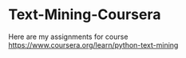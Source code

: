 # Text-Mining-Coursera
Here are my assignments for course https://www.coursera.org/learn/python-text-mining
